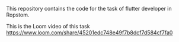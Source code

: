 This repository contains the code for the task of flutter developer in Ropstom.

This is the Loom video of this task https://www.loom.com/share/45201edc748e49f7b8dcf7d584cf7fa0

